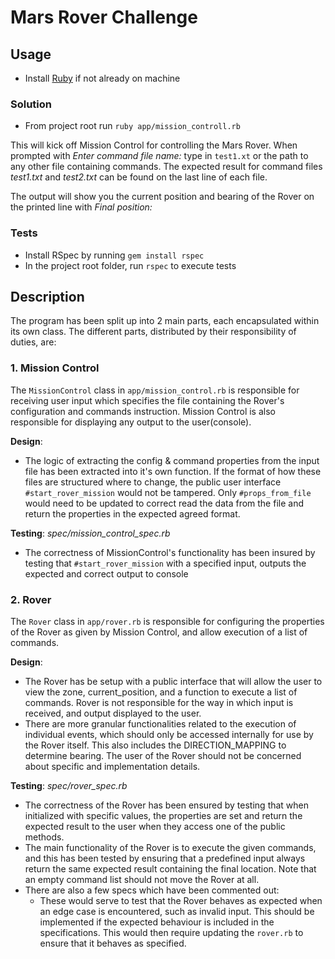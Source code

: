 # Mars Rover Challenge

## Usage
- Install [Ruby](https://www.ruby-lang.org/en/downloads/) if not already on
  machine

### Solution
- From project root run `ruby app/mission_controll.rb`

This will kick off Mission Control for controlling the Mars Rover.
When prompted with _Enter command file name:_ type in `test1.xt` or the path to
any other file containing commands. The expected result for command files
_test1.txt_ and _test2.txt_ can be found on the last line of each file.

The output will show you the current position and bearing of the Rover on the
printed line with _Final position:_

### Tests
- Install RSpec by running `gem install rspec`
- In the project root folder, run `rspec` to execute tests

## Description
The program has been split up into 2 main parts, each encapsulated within its
own class. The different parts, distributed by their responsibility of duties,
are:

### 1. Mission Control
The `MissionControl` class in `app/mission_control.rb` is responsible for receiving
user input which specifies the file containing the Rover's configuration and
commands instruction.
Mission Control is also responsible for displaying any output to the
user(console).

**Design**:
- The logic of extracting the config & command properties from the input file has
  been extracted into it's own function. If the format of how these files are
  structured where to change, the public user interface `#start_rover_mission`
  would not be tampered. Only `#props_from_file` would need to be updated to
  correct read the data from the file and return the properties in the expected
  agreed format.

**Testing**: _spec/mission_control_spec.rb_
- The correctness of MissionControl's functionality has been insured by testing
  that `#start_rover_mission` with a specified input, outputs the expected and correct output to console

### 2. Rover
The `Rover` class in `app/rover.rb` is responsible for configuring the
properties of the Rover as given by Mission Control, and allow execution of a
list of commands.

**Design**:
- The Rover has be setup with a public interface that will allow the user to view
  the zone, current_position, and a function to execute a list of commands.
  Rover is not responsible for the way in which input is received, and output
  displayed to the user.
- There are more granular functionalities related to the execution of individual
  events, which should only be accessed internally for use by the Rover itself.
  This also includes the DIRECTION_MAPPING to determine bearing. The user of the
  Rover should not be concerned about specific and implementation details.

**Testing**: _spec/rover_spec.rb_
- The correctness of the Rover has been ensured by testing that when initialized
  with specific values, the properties are set and return the expected result to
  the user when they access one of the public methods.
- The main functionality of the Rover is to execute the given commands, and this
  has been tested by ensuring that a predefined input always return the same
  expected result containing the final location. Note that an empty command list
  should not move the Rover at all.
- There are also a few specs which have been commented out:
  - These would serve to test that the Rover behaves as expected when an
    edge case is encountered, such as invalid input. This should be implemented
    if the expected behaviour is included in the specifications. This would then
    require updating the `rover.rb` to ensure that it behaves as specified.

